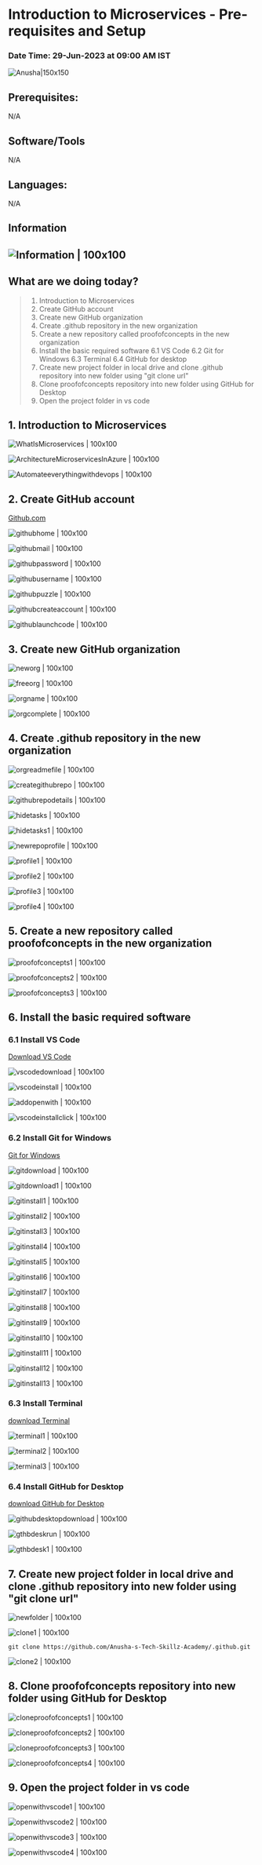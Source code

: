 # Introduction to Microservices - Pre-requisites and Setup

### Date Time: 29-Jun-2023 at 09:00 AM IST

![Anusha|150x150](./Images/Anushademo1.PNG)

## Prerequisites:

N/A

## Software/Tools

N/A

## Languages:

N/A

## Information

## ![Information | 100x100](./Images/Information.PNG)

## What are we doing today?

> 1. Introduction to Microservices
> 2. Create GitHub account
> 3. Create new GitHub organization
> 4. Create .github repository in the new organization
> 5. Create a new repository called proofofconcepts in the new organization
> 6. Install the basic required software
> 6.1 VS Code
> 6.2 Git for Windows
> 6.3 Terminal
> 6.4 GitHub for desktop
> 7. Create new project folder in local drive and clone .github repository into new folder using "git clone url"
> 8. Clone proofofconcepts repository into new folder using GitHub for Desktop
> 9. Open the project folder in vs code

## 1. Introduction to Microservices

![WhatIsMicroservices | 100x100](./Images/WhatIsMicroservices.PNG)

![ArchitectureMicroservicesInAzure | 100x100](./Images/ArchitectureMicroservicesInAzure.PNG)

![Automateeverythingwithdevops | 100x100](./Images/Automateeverythingwithdevops.PNG)

## 2. Create GitHub account

[Github.com](https://github.com/)

![githubhome | 100x100](./Images/githubhome.PNG)

![githubmail | 100x100](./Images/githubmail.PNG)

![githubpassword | 100x100](./Images/githubpassword.PNG)

![githubusername | 100x100](./Images/githubusername.PNG)

![githubpuzzle | 100x100](./Images/githubpuzzle.PNG)

![githubcreateaccount | 100x100](./Images/githubcreateaccount.PNG)

![githublaunchcode | 100x100](./Images/githublaunchcode.PNG)

## 3. Create new GitHub organization

![neworg | 100x100](./Images/neworg.PNG)

![freeorg | 100x100](./Images/freeorg.PNG)

![orgname | 100x100](./Images/orgname.PNG)

![orgcomplete | 100x100](./Images/orgcomplete.PNG)

## 4. Create .github repository in the new organization

![orgreadmefile | 100x100](./Images/orgreadmefile.PNG)

![creategithubrepo | 100x100](./Images/creategithubrepo.PNG)

![githubrepodetails | 100x100](./Images/githubrepodetails.PNG)

![hidetasks | 100x100](./Images/hidetasks.PNG)

![hidetasks1 | 100x100](./Images/hidetasks1.PNG)

![newrepoprofile | 100x100](./Images/newrepoprofile.PNG)

![profile1 | 100x100](./Images/profile1.PNG)

![profile2 | 100x100](./Images/profile2.PNG)

![profile3 | 100x100](./Images/profile3.PNG)

![profile4 | 100x100](./Images/profile4.PNG)


## 5. Create a new repository called proofofconcepts in the new organization

![proofofconcepts1 | 100x100](./Images/proofofconcepts1.PNG)

![proofofconcepts2 | 100x100](./Images/proofofconcepts2.PNG)

![proofofconcepts3 | 100x100](./Images/proofofconcepts3.PNG)

## 6. Install the basic required software

### 6.1 Install VS Code

[Download VS Code](https://code.visualstudio.com/download)

![vscodedownload | 100x100](./Images/vscodedownload.PNG)

![vscodeinstall | 100x100](./Images/vscodeinstall.PNG)

![addopenwith | 100x100](./Images/addopenwith.PNG)

![vscodeinstallclick | 100x100](./Images/vscodeinstallclick.PNG)

### 6.2 Install Git for Windows

[Git for Windows](https://git-scm.com/downloads)

![gitdownload | 100x100](./Images/gitdownload.PNG)

![gitdownload1 | 100x100](./Images/gitdownload1.PNG)

![gitinstall1 | 100x100](./Images/gitinstall1.PNG)

![gitinstall2 | 100x100](./Images/gitinstall2.PNG)

![gitinstall3 | 100x100](./Images/gitinstall3.PNG)

![gitinstall4 | 100x100](./Images/gitinstall4.PNG)

![gitinstall5 | 100x100](./Images/gitinstall5.PNG)

![gitinstall6 | 100x100](./Images/gitinstall6.PNG)

![gitinstall7 | 100x100](./Images/gitinstall7.PNG)

![gitinstall8 | 100x100](./Images/gitinstall8.PNG)

![gitinstall9 | 100x100](./Images/gitinstall9.PNG)

![gitinstall10 | 100x100](./Images/gitinstall10.PNG)

![gitinstall11 | 100x100](./Images/gitinstal11.PNG)

![gitinstall12 | 100x100](./Images/gitinstall12.PNG)

![gitinstall13 | 100x100](./Images/gitinstall13.PNG)



### 6.3 Install Terminal

[download Terminal](https://apps.microsoft.com/store/detail/windows-terminal/9N0DX20HK701)

![terminal1 | 100x100](./Images/terminal1.PNG)

![terminal2 | 100x100](./Images/terminal2.PNG)

![terminal3 | 100x100](./Images/terminal3.PNG)


### 6.4 Install GitHub for Desktop

[download GitHub for Desktop](https://desktop.github.com/)

![githubdesktopdownload | 100x100](./Images/githubdesktopdownload.PNG)

![gthbdeskrun | 100x100](./Images/gthbdeskrun.PNG)

![gthbdesk1 | 100x100](./Images/gthbdesk1.PNG)


## 7. Create new project folder in local drive and clone .github repository into new folder using "git clone url"

![newfolder | 100x100](./Images/newfolder.PNG)

![clone1 | 100x100](./Images/clone1.PNG)

```
git clone https://github.com/Anusha-s-Tech-Skillz-Academy/.github.git
```

![clone2 | 100x100](./Images/clone2.PNG)


## 8. Clone proofofconcepts repository into new folder using GitHub for Desktop

![cloneproofofconcepts1 | 100x100](./Images/cloneproofofconcepts1.PNG)

![cloneproofofconcepts2 | 100x100](./Images/cloneproofofconcepts2.PNG)

![cloneproofofconcepts3 | 100x100](./Images/cloneproofofconcepts3.PNG)

![cloneproofofconcepts4 | 100x100](./Images/cloneproofofconcepts4.PNG)

## 9. Open the project folder in vs code

![openwithvscode1 | 100x100](./Images/openwithvscode1.PNG)

![openwithvscode2 | 100x100](./Images/openwithvscode2.PNG)

![openwithvscode3 | 100x100](./Images/openwithvscode3.PNG)

![openwithvscode4 | 100x100](./Images/openwithvscode4.PNG)


